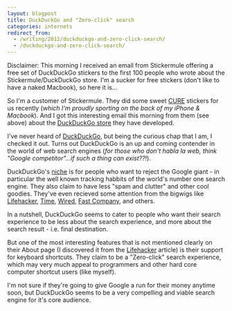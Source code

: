 ```yaml
---
layout: blogpost
title: DuckDuckGo and "Zero-click" search
categories: internets
redirect_from:
  - /writing/2012/duckduckgo-and-zero-click-search/
  - /duckduckgo-and-zero-click-search/
---
```


<p class="disclaimer">Disclaimer: This morning I received an email from Stickermule offering a free set of DuckDuckGo stickers to the first 100 people who wrote about the Stickermule/DuckDuckGo store. I'm a sucker for free stickers (don't like to have a naked Macbook), so here it is...</p>

<p>So I'm a customer of Stickermule. They did some sweet <a href="http://cure.org">CURE</a> stickers for us recently (<em>which I'm proudly sporting on the back of my iPhone & Macbook</em>). And I got this interesting email this morning from them (see above) about the <a href="http://www.stickermule.com/duckduckgo">DuckDuckGo store</a> they have developed.</p>

<p>I've never heard of <a href="http://duckduckgo.com/">DuckDuckGo</a>, but being the curious chap that I am, I checked it out. Turns out DuckDuckGo is an up and coming contender in the world of web search engines (<em>for those who don't habla la web, think "Google competitor"...if such a thing can exist??!</em>).</p>

<p>DuckDuckGo's <a href="http://duckduckgo.com/about.html">niche</a> is for people who want to reject the Google giant - in particular the well known tracking habbits of the world's number one search engine. They also claim to have less "spam and clutter" and other cool goodies. They've even recieved some attention from the bigwigs like <a href="http://lifehacker.com/5546409/duckduckgo-is-a-search-engine-for-keyboard-ninjas">Lifehacker</a>, <a href="http://techland.time.com/2011/06/16/duck-duck-go-the-in-n-out-burger-of-search-engines/">Time</a>, <a href="http://www.wired.com/epicenter/2010/11/blekko-duckduckgo-partner/">Wired</a>, <a href="http://www.fastcompany.com/blog/chris-dannen/techwatch/skip-google-and-try-these-search-engines">Fast Company</a>, and others.</p>

<p>In a nutshell, DuckDuckGo seems to cater to people who want their search experience to be less about the search experience, and more about the search result - i.e. final destination.</p>

<p>But one of the most interesting features that is not mentioned clearly on their About page (I discovered it from the <a href="http://lifehacker.com/5546409/duckduckgo-is-a-search-engine-for-keyboard-ninjas">Lifehacker</a> article) is their support for keyboard shortcuts. They claim to be a "Zero-click" search experience, which may very much appeal to programmers and other hard core computer shortcut users (like myself).</p>

<p>I'm not sure if they're going to give Google a run for their money anytime soon, but DuckDuckGo seems to be a very compelling and viable search engine for it's core audience.</p>
